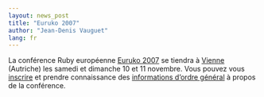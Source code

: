 ```yaml
---
layout: news_post
title: "Euruko 2007"
author: "Jean-Denis Vauguet"
lang: fr
---
```


La conférence Ruby européenne [Euruko 2007][1] se tiendra à [Vienne][2]
(Autriche) les samedi et dimanche 10 et 11 novembre. Vous pouvez vous
[inscrire](:http://www.approximity.com/cgi-bin/europeRuby/tiki.cgi?c=v&amp;p=Registration2007)
et prendre connaissance des [informations d’ordre général][1] à propos
de la conférence.



[1]: http://www.approximity.com/cgi-bin/europeRuby/tiki.cgi?c=v&amp;p=Euruko07 
[2]: http://fr.wikipedia.org/wiki/Vienne_%28Autriche%29 
